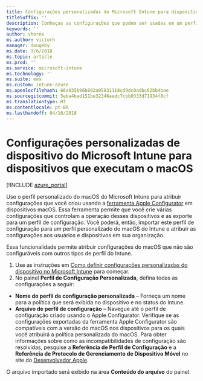 ```yaml
---
title: Configurações personalizadas do Microsoft Intune para dispositivos que executam o macOS
titleSuffix: ''
description: Conheças as configurações que podem ser usadas em um perfil personalizado do macOS no Microsoft Intune.
keywords: ''
author: vhorne
ms.author: victorh
manager: dougeby
ms.date: 3/6/2018
ms.topic: article
ms.prod: ''
ms.service: microsoft-intune
ms.technology: ''
ms.suite: ems
ms.custom: intune-azure
ms.openlocfilehash: 66a935b96b802a05831118cd9dc0adbc62bb4bae
ms.sourcegitcommit: 5eba4bad151be32346aedc7cbb0333d71934f8cf
ms.translationtype: HT
ms.contentlocale: pt-BR
ms.lasthandoff: 04/16/2018
---
```

# <a name="microsoft-intune-custom-device-settings-for-devices-running-macos"></a>Configurações personalizadas de dispositivo do Microsoft Intune para dispositivos que executam o macOS

[!INCLUDE [azure_portal](./includes/azure_portal.md)]

Use o perfil personalizado do macOS do Microsoft Intune para atribuir configurações que você criou usando a [ferramenta Apple Configurator](https://itunes.apple.com/app/apple-configurator-2/id1037126344?mt=12) em dispositivos macOS. Essa ferramenta permite que você crie várias configurações que controlam a operação desses dispositivos e as exporte para um perfil de configuração. Você poderá, então, importar este perfil de configuração para um perfil personalizado do macOS do Intune e atribuir as configurações aos usuários e dispositivos em sua organização.

Essa funcionalidade permite atribuir configurações do macOS que não são configuráveis com outros tipos de perfil do Intune.


1. Use as instruções em [Como definir configurações personalizadas do dispositivo no Microsoft Intune](custom-settings-configure.md) para começar.
2. No painel **Perfil de Configuração Personalizada**, defina todas as configurações a seguir:

- **Nome do perfil de configuração personalizada** – Forneça um nome para a política que será exibida no dispositivo e no status do Intune.
- **Arquivo de perfil de configuração** – Navegue até o perfil de configuração criado usando o Apple Configurator.
Verifique se as configurações exportadas da ferramenta Apple Configurator são compatíveis com a versão do macOS nos dispositivos para os quais você atribuirá a política personalizada do macOS. Para obter informações sobre como as incompatibilidades de configuração são resolvidas, pesquise a **Referência de Perfil de Configuração** e a **Referência de Protocolo de Gerenciamento de Dispositivo Móvel** no site do [Desenvolvedor Apple](https://developer.apple.com/).

O arquivo importado será exibido na área **Conteúdo do arquivo** do painel.
